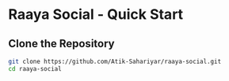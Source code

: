 # Raaya Social - Quick Start

## Clone the Repository

```bash
git clone https://github.com/Atik-Sahariyar/raaya-social.git
cd raaya-social